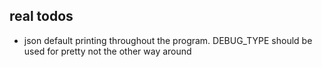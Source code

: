 ## real todos
* json default printing throughout the program.  DEBUG_TYPE should be used for
  pretty not the other way around



